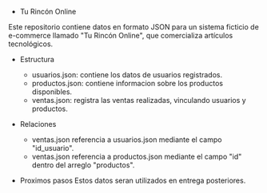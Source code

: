 - Tu Rincón Online

Este repositorio contiene datos en formato JSON para un sistema ficticio de e-commerce llamado "Tu Rincón Online", que comercializa artículos tecnológicos.

- Estructura
  * usuarios.json: contiene los datos de usuarios registrados.
  * productos.json: contiene informacion sobre los productos disponibles.
  * ventas.json: registra las ventas realizadas, vinculando usuarios y productos.

- Relaciones
  * ventas.json referencia a usuarios.json mediante el campo "id_usuario".
  * ventas.json referencia a productos.json mediante el campo "id" dentro del arreglo "productos".

- Proximos pasos
  Estos datos seran utilizados en entrega posteriores.
 
